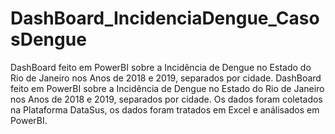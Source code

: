 # DashBoard_IncidenciaDengue_CasosDengue
DashBoard feito em PowerBI sobre a Incidência de Dengue no Estado do Rio de Janeiro nos Anos de 2018 e 2019, separados por cidade.
DashBoard feito em PowerBI sobre a Incidência de Dengue no Estado do Rio de Janeiro nos Anos de 2018 e 2019, separados por cidade. 
Os dados foram coletados na Plataforma DataSus, os dados foram tratados em Excel e análisados em PowerBI.

